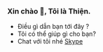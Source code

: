 ### Xin chào 👋, Tôi là Thiện.

- Điều gì dẫn bạn tới đây ?
- Tôi có thể giúp gì cho bạn?
- Chat với tôi nhé [Skype](https://join.skype.com/invite/HDrotZ8hlX69)
